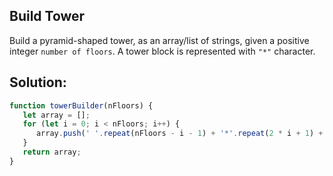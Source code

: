 
## Build Tower
Build a pyramid-shaped tower, as an array/list of strings, given a positive integer `number of floors`. A tower block is represented with `"*"` character.




## Solution:

```javascript
function towerBuilder(nFloors) {
   let array = [];
   for (let i = 0; i < nFloors; i++) {
      array.push(' '.repeat(nFloors - i - 1) + '*'.repeat(2 * i + 1) + ' '.repeat(nFloors - i - 1));
   }
   return array;
}
```



